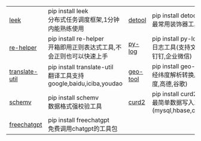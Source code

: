 <html lang="ch">
    <table style="margin-left: auto; margin-right: auto;">
        <tr>
            <td>
                <a href="https://github.com/abo123456789/leek">leek</a>
            </td>
            <td>
                 pip install leek <br>
                分布式任务调度框架,1分钟内能熟练使用
            </td>
            <td>
                <a href="https://pypi.org/project/detool">detool</a>
            </td>
            <td>
                 pip install detool <br>
                 最常用装饰器工具集
            </td>
        </tr>
        <tr>
            <td>
                <a href="https://github.com/abo123456789/re_helper">re-helper</a>
            </td>
            <td>
                pip install re-helper <br>
                开箱即用正则表达式工具,不会正则也可以快速上手
            </td>
            <td>
                <a href="https://github.com/abo123456789/py_log">py-log</a>
            </td>
            <td>
                pip install py-log <br>
                日志工具(支持文件,邮件,钉钉,企业微信)
            </td>
        </tr>
        <tr>
            <td>
                <a href="https://github.com/abo123456789/translate_util">translate-util</a>
            </td>
            <td>
                pip install translate-util <br>
                翻译工具支持google,baidu,iciba,youdao
            </td>
            <td>
                <a href="https://pypi.org/project/geo-tool">geo-tool</a>
            </td>
            <td>
                 pip install geo-tool <br>
                 经纬度解析转换库(支持百度,高德,谷歌)
            </td>
        </tr>
        <tr>
            <td>
                <a href="https://github.com/abo123456789/schematics">schemv</a>
            </td>
            <td>
                pip install schemv <br>
                数据格式强校验工具
            </td>
            <td>
                <a href="https://github.com/abo123456789/curd2">curd2</a>
            </td>
            <td>
                pip install curd2 <br>
                最简单数据写入工具支持(mysql,hbase,cassandra)
            </td>
        </tr>
        <tr>
            <td>
                <a href="https://pypi.org/project/freechatgpt/">freechatgpt</a>
            </td>
            <td>
                pip install freechatgpt <br>
                免费调用chatgpt的工具包
            </td>
            <td>
            </td>
            <td>
            </td>
        </tr>
    </table>
</html>










